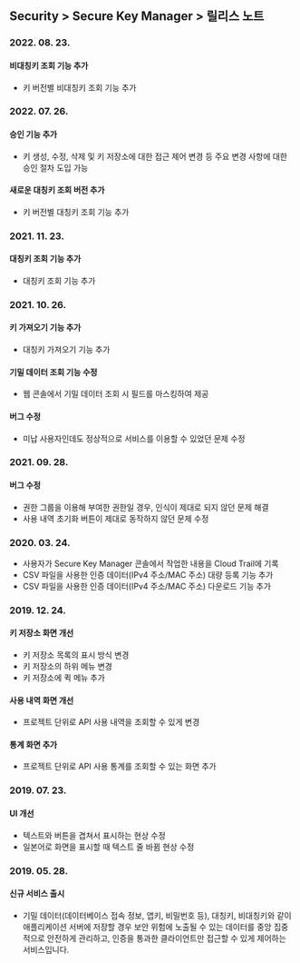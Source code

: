 ## Security > Secure Key Manager > 릴리스 노트

### 2022. 08. 23.
#### 비대칭키 조회 기능 추가
* 키 버전별 비대칭키 조회 기능 추가

### 2022. 07. 26.
#### 승인 기능 추가
* 키 생성, 수정, 삭제 및 키 저장소에 대한 접근 제어 변경 등 주요 변경 사항에 대한 승인 절차 도입 가능
#### 새로운 대칭키 조회 버전 추가
* 키 버전별 대칭키 조회 기능 추가

### 2021. 11. 23.
#### 대칭키 조회 기능 추가
* 대칭키 조회 기능 추가

### 2021. 10. 26.
#### 키 가져오기 기능 추가
* 대칭키 가져오기 기능 추가
#### 기밀 데이터 조회 기능 수정
* 웹 콘솔에서 기밀 데이터 조회 시 필드를 마스킹하여 제공
#### 버그 수정
* 미납 사용자인데도 정상적으로 서비스를 이용할 수 있었던 문제 수정

### 2021. 09. 28.
#### 버그 수정
* 권한 그룹을 이용해 부여한 권한일 경우, 인식이 제대로 되지 않던 문제 해결
* 사용 내역 초기화 버튼이 제대로 동작하지 않던 문제 수정

### 2020. 03. 24.
* 사용자가 Secure Key Manager 콘솔에서 작업한 내용을 Cloud Trail에 기록
* CSV 파일을 사용한 인증 데이터(IPv4 주소/MAC 주소) 대량 등록 기능 추가
* CSV 파일을 사용한 인증 데이터(IPv4 주소/MAC 주소) 다운로드 기능 추가

### 2019. 12. 24.

#### 키 저장소 화면 개선
* 키 저장소 목록의 표시 방식 변경
* 키 저장소의 하위 메뉴 변경
* 키 저장소에 퀵 메뉴 추가

#### 사용 내역 화면 개선
* 프로젝트 단위로 API 사용 내역을 조회할 수 있게 변경

#### 통계 화면 추가
* 프로젝트 단위로 API 사용 통계를 조회할 수 있는 화면 추가

### 2019. 07. 23.

#### UI 개선
* 텍스트와 버튼을 겹쳐서 표시하는 현상 수정
* 일본어로 화면을 표시할 때 텍스트 줄 바뀜 현상 수정

### 2019. 05. 28.

#### 신규 서비스 출시
* 기밀 데이터(데이터베이스 접속 정보, 앱키, 비밀번호 등), 대칭키, 비대칭키와 같이 애플리케이션 서버에 저장할 경우 보안 위험에 노출될 수 있는 데이터를 중앙 집중적으로 안전하게 관리하고, 인증을 통과한 클라이언트만 접근할 수 있게 제어하는 서비스입니다.
